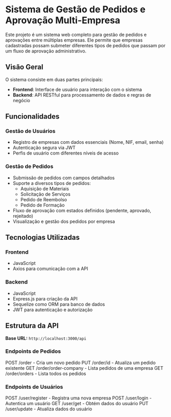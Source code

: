 # Sistema de Gestão de Pedidos e Aprovação Multi-Empresa

Este projeto é um sistema web completo para gestão de pedidos e aprovações entre múltiplas empresas. Ele permite que empresas cadastradas possam submeter diferentes tipos de pedidos que passam por um fluxo de aprovação administrativo.

## Visão Geral

O sistema consiste em duas partes principais:

- **Frontend**: Interface de usuário para interação com o sistema
- **Backend**: API RESTful para processamento de dados e regras de negócio

## Funcionalidades

### Gestão de Usuários

- Registro de empresas com dados essenciais (Nome, NIF, email, senha)
- Autenticação segura via JWT
- Perfis de usuário com diferentes níveis de acesso

### Gestão de Pedidos

- Submissão de pedidos com campos detalhados
- Suporte a diversos tipos de pedidos:
  - Aquisição de Materiais
  - Solicitação de Serviços
  - Pedido de Reembolso
  - Pedido de Formação
- Fluxo de aprovação com estados definidos (pendente, aprovado, rejeitado)
- Visualização e gestão dos pedidos por empresa

## Tecnologias Utilizadas

### Frontend

-  JavaScript
- Axios para comunicação com a API

### Backend

-  JavaScript
- Express.js para criação da API
- Sequelize como ORM para banco de dados
- JWT para autenticação e autorização

## Estrutura da API

**Base URL:** `http://localhost:3000/api`

### Endpoints de Pedidos
POST /order - Cria um novo pedido
PUT /order/id - Atualiza um pedido existente
GET /order/order-company - Lista pedidos de uma empresa
GET /order/orders - Lista todos os pedidos

### Endpoints de Usuários
POST /user/register - Registra uma nova empresa
POST /user/login - Autentica um usuário
GET /user/get - Obtém dados do usuário
PUT /user/update - Atualiza dados do usuário